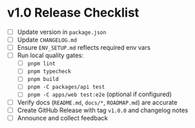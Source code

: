# v1.0 Release Checklist

- [ ] Update version in `package.json`
- [ ] Update `CHANGELOG.md`
- [ ] Ensure `ENV_SETUP.md` reflects required env vars
- [ ] Run local quality gates:
  - [ ] `pnpm lint`
  - [ ] `pnpm typecheck`
  - [ ] `pnpm build`
  - [ ] `pnpm -C packages/api test`
  - [ ] `pnpm -C apps/web test:e2e` (optional if configured)
- [ ] Verify docs (`README.md`, `docs/*`, `ROADMAP.md`) are accurate
- [ ] Create GitHub Release with tag `v1.0.0` and changelog notes
- [ ] Announce and collect feedback
